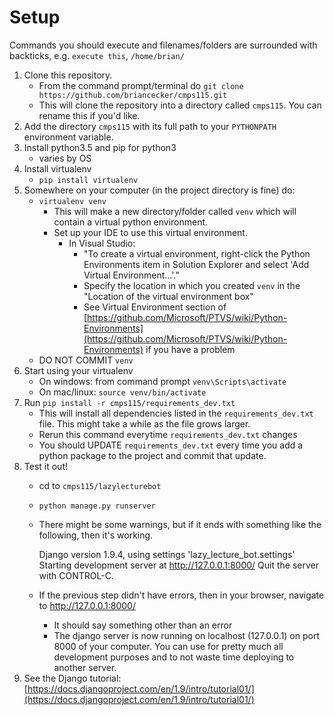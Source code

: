# Setup
Commands you should execute and filenames/folders are surrounded with backticks, e.g. `execute this`, `/home/brian/`

1. Clone this repository.
    - From the command prompt/terminal do `git clone https://github.com/briancecker/cmps115.git`
    - This will clone the repository into a directory called `cmps115`. You can rename this if you'd like.
2. Add the directory `cmps115` with its full path to your `PYTHONPATH` environment variable.
3. Install python3.5 and pip for python3
    - varies by OS
4. Install virtualenv
    - `pip install virtualenv`
5. Somewhere on your computer (in the project directory is fine) do:
    - `virtualenv venv`
        - This will make a new directory/folder called `venv` which will contain a virtual python environment.
        - Set up your IDE to use this virtual environment.
            - In Visual Studio:
                - "To create a virtual environment, right-click the Python Environments item in Solution Explorer and select 'Add Virtual Environment...'."
                - Specify the location in which you created `venv` in the "Location of the virtual environment box"
                - See Virtual Environment section of
                [https://github.com/Microsoft/PTVS/wiki/Python-Environments](https://github.com/Microsoft/PTVS/wiki/Python-Environments) if you have a problem
    - DO NOT COMMIT `venv`
6. Start using your virtualenv
    - On windows: from command prompt `venv\Scripts\activate`
    - On mac/linux: `source venv/bin/activate`
7. Run `pip install -r cmps115/requirements_dev.txt`
    - This will install all dependencies listed in the `requirements_dev.txt` file. This might take a while as the file grows larger.
    - Rerun this command everytime `requirements_dev.txt` changes
    - You should UPDATE `requirements_dev.txt` every time you add a python package to the project and commit that update.
8. Test it out!
    - cd to `cmps115/lazylecturebot`
    - `python manage.py runserver`
    - There might be some warnings, but if it ends with something like the following, then it's working.

        Django version 1.9.4, using settings 'lazy_lecture_bot.settings'
        Starting development server at http://127.0.0.1:8000/
        Quit the server with CONTROL-C.
    - If the previous step didn't have errors, then in your browser, navigate to http://127.0.0.1:8000/
        - It should say something other than an error
        - The django server is now running on localhost (127.0.0.1) on port 8000 of your computer. You can use
        for pretty much all development purposes and to not waste time deploying to another server.
8. See the Django tutorial: [https://docs.djangoproject.com/en/1.9/intro/tutorial01/](https://docs.djangoproject.com/en/1.9/intro/tutorial01/)


